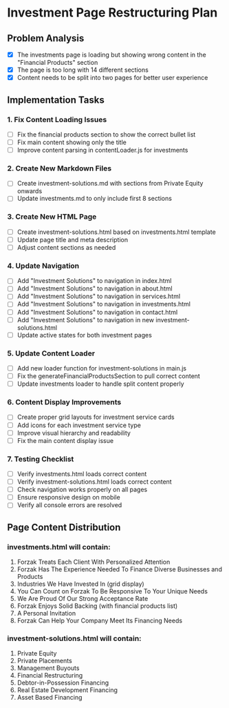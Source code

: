 # Investment Page Restructuring Plan

## Problem Analysis
- [x] The investments page is loading but showing wrong content in the "Financial Products" section
- [x] The page is too long with 14 different sections
- [x] Content needs to be split into two pages for better user experience

## Implementation Tasks

### 1. Fix Content Loading Issues
- [ ] Fix the financial products section to show the correct bullet list
- [ ] Fix main content showing only the title
- [ ] Improve content parsing in contentLoader.js for investments

### 2. Create New Markdown Files
- [ ] Create investment-solutions.md with sections from Private Equity onwards
- [ ] Update investments.md to only include first 8 sections

### 3. Create New HTML Page
- [ ] Create investment-solutions.html based on investments.html template
- [ ] Update page title and meta description
- [ ] Adjust content sections as needed

### 4. Update Navigation
- [ ] Add "Investment Solutions" to navigation in index.html
- [ ] Add "Investment Solutions" to navigation in about.html
- [ ] Add "Investment Solutions" to navigation in services.html
- [ ] Add "Investment Solutions" to navigation in investments.html
- [ ] Add "Investment Solutions" to navigation in contact.html
- [ ] Add "Investment Solutions" to navigation in new investment-solutions.html
- [ ] Update active states for both investment pages

### 5. Update Content Loader
- [ ] Add new loader function for investment-solutions in main.js
- [ ] Fix the generateFinancialProductsSection to pull correct content
- [ ] Update investments loader to handle split content properly

### 6. Content Display Improvements
- [ ] Create proper grid layouts for investment service cards
- [ ] Add icons for each investment service type
- [ ] Improve visual hierarchy and readability
- [ ] Fix the main content display issue

### 7. Testing Checklist
- [ ] Verify investments.html loads correct content
- [ ] Verify investment-solutions.html loads correct content
- [ ] Check navigation works properly on all pages
- [ ] Ensure responsive design on mobile
- [ ] Verify all console errors are resolved

## Page Content Distribution

### investments.html will contain:
1. Forzak Treats Each Client With Personalized Attention
2. Forzak Has The Experience Needed To Finance Diverse Businesses and Products
3. Industries We Have Invested In (grid display)
4. You Can Count on Forzak To Be Responsive To Your Unique Needs
5. We Are Proud Of Our Strong Acceptance Rate
6. Forzak Enjoys Solid Backing (with financial products list)
7. A Personal Invitation
8. Forzak Can Help Your Company Meet Its Financing Needs

### investment-solutions.html will contain:
1. Private Equity
2. Private Placements
3. Management Buyouts
4. Financial Restructuring
5. Debtor-in-Possession Financing
6. Real Estate Development Financing
7. Asset Based Financing